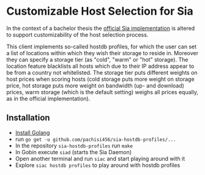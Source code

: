 # Customizable Host Selection for Sia

In the context of a bachelor thesis the [official Sia
implementation](https://github.com/NebulousLabs/Sia) is altered to
support customizability of the host selection process.

This client implements so-called hostdb profiles, for which the user
can set a list of locations within which they wish their storage to
reside in. Moreover they can specify a storage tier (as "cold", "warm"
or "hot" storage). The location feature blacklists all hosts which due
to their IP address appear to be from a country not whitelisted. The
storage tier puts different weights on host prices when scoring hosts
(cold storage puts more weight on storage price, hot storage puts
more weight on bandwidth (up- and download) prices, warm storage (which
is the default setting) weighs all prices equally, as in the official
implementation).

## Installation

* [Install Golang](https://golang.org/dl/)
* run `go get -u github.com/pachisi456/sia-hostdb-profiles/...`
* In the repository `sia-hostdb-profiles` run `make`
* In Gobin execute `siad` (starts the Sia Daemon)
* Open another terminal and run `siac` and start playing around with it
* Explore `siac hostdb profiles` to play around with hostdb profiles
